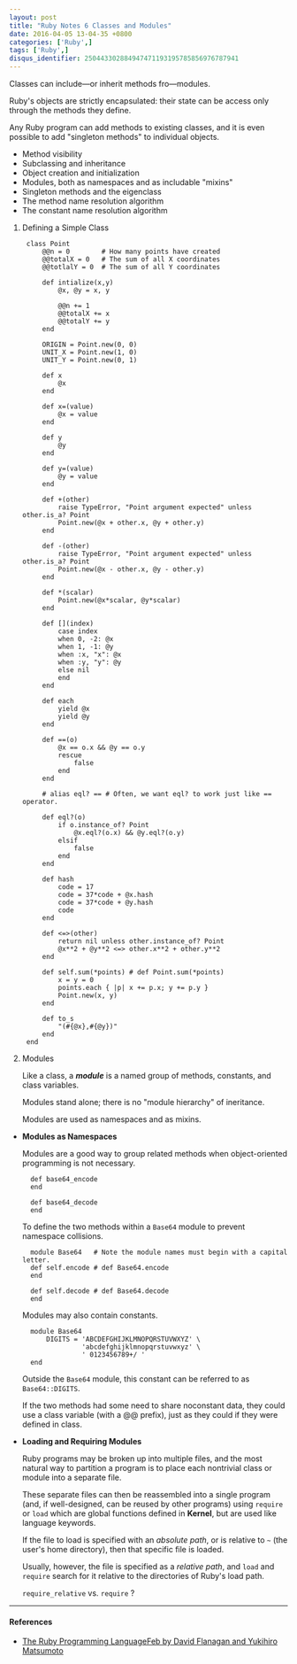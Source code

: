 ```yaml
---
layout: post
title: "Ruby Notes 6 Classes and Modules"
date: 2016-04-05 13-04-35 +0800
categories: ['Ruby',]
tags: ['Ruby',]
disqus_identifier: 250443302884947471193195785856976787941
---
```

Classes can include—or inherit methods fro—modules.

Ruby's objects are strictly encapsulated: their state can be access only through the methods they define.

Any Ruby program can add methods to existing classes, and it is even possible to add "singleton methods" to individual objects.

* Method visibility
* Subclassing and inheritance
* Object creation and initialization
* Modules, both as namespaces and as includable "mixins"
* Singleton methods and the eigenclass
* The method name resolution algorithm
* The constant name resolution algorithm

1. Defining a Simple Class

        class Point
            @@n = 0        # How many points have created
            @@totalX = 0   # The sum of all X coordinates
            @@totlalY = 0  # The sum of all Y coordinates
            
            def intialize(x,y)
                @x, @y = x, y
                
                @@n += 1
                @@totalX += x
                @@totalY += y
            end
            
            ORIGIN = Point.new(0, 0)
            UNIT_X = Point.new(1, 0)
            UNIT_Y = Point.new(0, 1)
            
            def x
                @x
            end
            
            def x=(value)
                @x = value
            end
            
            def y
                @y
            end
            
            def y=(value)
                @y = value
            end
            
            def +(other)
                raise TypeError, "Point argument expected" unless other.is_a? Point
                Point.new(@x + other.x, @y + other.y)
            end
            
            def -(other)
                raise TypeError, "Point argument expected" unless other.is_a? Point
                Point.new(@x - other.x, @y - other.y)
            end
            
            def *(scalar)
                Point.new(@x*scalar, @y*scalar)
            end
            
            def [](index)
                case index
                when 0, -2: @x
                when 1, -1: @y
                when :x, "x": @x
                when :y, "y": @y
                else nil
                end
            end
            
            def each
                yield @x
                yield @y
            end
            
            def ==(o)
                @x == o.x && @y == o.y
                rescue
                    false
                end
            end
            
            # alias eql? == # Often, we want eql? to work just like == operator.
            
            def eql?(o)
                if o.instance_of? Point
                    @x.eql?(o.x) && @y.eql?(o.y)
                elsif 
                    false
                end
            end
            
            def hash
                code = 17
                code = 37*code + @x.hash
                code = 37*code + @y.hash
                code
            end
            
            def <=>(other)
                return nil unless other.instance_of? Point
                @x**2 + @y**2 <=> other.x**2 + other.y**2
            end
            
            def self.sum(*points) # def Point.sum(*points)
                x = y = 0
                points.each { |p| x += p.x; y += p.y }
                Point.new(x, y)
            end
            
            def to_s
                "(#{@x},#{@y})"
            end
        end

5. Modules

    Like a class, a ***module*** is a named group of methods, constants, and class variables.

    Modules stand alone; there is no "module hierarchy" of ineritance.

    Modules are used as namespaces and as mixins.

* **Modules as Namespaces**

    Modules are a good way to group related methods when object-oriented programming is not necessary.

        def base64_encode
        end

        def base64_decode
        end

    To define the two methods within a `Base64` module to prevent namespace collisions.

        module Base64   # Note the module names must begin with a capital letter.
        def self.encode # def Base64.encode
        end

        def self.decode # def Base64.decode
        end

    Modules may also contain constants.

        module Base64
            DIGITS = 'ABCDEFGHIJKLMNOPQRSTUVWXYZ' \
                     'abcdefghijklmnopqrstuvwxyz' \
                     ' 0123456789+/ '
        end

    Outside the `Base64` module, this constant can be referred to as `Base64::DIGITS`.

    If the two methods had some need to share noconstant data, they could use a class variable (with a @@ prefix), just as they could if they were defined in class.

* **Loading and Requiring Modules**

    Ruby programs may be broken up into multiple files, and the most natural way to partition a program is to place each nontrivial class or module into a separate file.

    These separate files can then be reassembled into a single program (and, if well-designed, can be reused by other programs) using `require` or `load` which are global functions defined in **Kernel**, but are used like language keywords.

    If the file to load is specified with an *absolute path*, or is relative to `~` (the user's home directory), then that specific file is loaded.

    Usually, however, the file is specified as a *relative path*, and `load` and `require` search for it relative to the directories of Ruby's load path.

    `require_relative` vs. `require` ?

* * *

#### References

* [The Ruby Programming LanguageFeb by David Flanagan and Yukihiro Matsumoto](http://www.amazon.com/Ruby-Programming-Language-David-Flanagan/dp/0596516177/ref=sr_1_1?ie=UTF8&qid=1459784613&sr=8-1&keywords=The+Ruby+Programming+Language)
